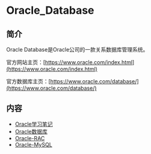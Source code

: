 # Oracle_Database

## 简介
Oracle Database是Oracle公司的一款关系数据库管理系统。

官方网站主页：[https://www.oracle.com/index.html](https://www.oracle.com/index.html)

官方数据库主页：[https://www.oracle.com/database/](https://www.oracle.com/database/)

## 内容
- [Oracle学习笔记](https://gitbook.big1000.com/07-Oracle_Database/01-Oracle%E5%AD%A6%E4%B9%A0%E7%AC%94%E8%AE%B0/)
- [Oracle数据库](https://gitbook.big1000.com/07-Oracle_Database/02-Oracle%E6%95%B0%E6%8D%AE%E5%BA%93/)
- [Oracle-RAC](https://gitbook.big1000.com/07-Oracle_Database/05-Oracle-RAC/)
- [Oracle-MySQL](https://gitbook.big1000.com/07-Oracle_Database/10-Oracle-MySQL/)

